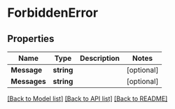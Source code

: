 # ForbiddenError

## Properties

Name | Type | Description | Notes
------------ | ------------- | ------------- | -------------
**Message** | **string** |  | [optional] 
**Messages** | **string** |  | [optional] 

[[Back to Model list]](../README.md#documentation-for-models) [[Back to API list]](../README.md#documentation-for-api-endpoints) [[Back to README]](../README.md)


